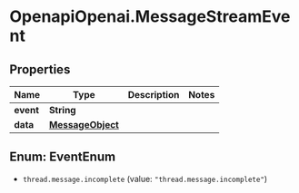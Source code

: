# OpenapiOpenai.MessageStreamEvent

## Properties

Name | Type | Description | Notes
------------ | ------------- | ------------- | -------------
**event** | **String** |  | 
**data** | [**MessageObject**](MessageObject.md) |  | 



## Enum: EventEnum


* `thread.message.incomplete` (value: `"thread.message.incomplete"`)




